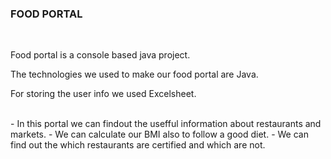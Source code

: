 ### FOOD PORTAL
</br>
<p>Food portal is a console based java project.</p>
<p>The technologies we used to make our food portal are Java.</p>
<p>For storing the user info we used Excelsheet.</p>
</br>
- In this portal we can findout the usefful information about restaurants and markets.
- We can calculate our BMI also to follow a good diet.
- We can find out the which restaurants are certified and which are not.
